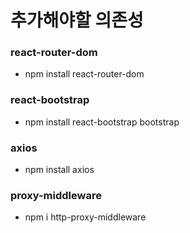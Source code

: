 # 추가해야할 의존성

### react-router-dom
- npm install react-router-dom

### react-bootstrap
- npm install react-bootstrap bootstrap

### axios
- npm install axios

### proxy-middleware
- npm i http-proxy-middleware
